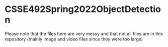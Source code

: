 # CSSE492Spring2022ObjectDetection

Please note that the files here are very messy and that not all files are in this repository (mainly image and video files since they were too large)
